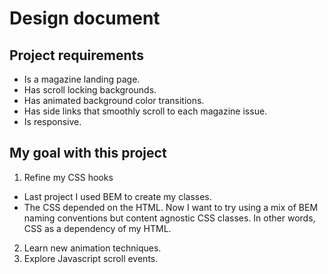# Design document

## Project requirements
- Is a magazine landing page.
- Has scroll locking backgrounds.
- Has animated background color transitions.
- Has side links that smoothly scroll to each magazine issue.
- Is responsive.

## My goal with this project
1. Refine my CSS hooks
  - Last project I used BEM to create my classes.
  - The CSS depended on the HTML.
 Now I want to try using a mix of BEM naming conventions but content agnostic CSS classes. In other words, CSS as a dependency of my HTML.
2. Learn new animation techniques.
3. Explore Javascript scroll events.
